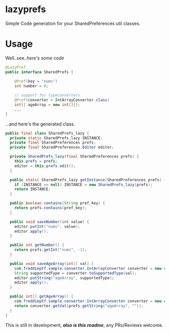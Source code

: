 # lazyprefs
Simple Code generation for your SharedPreferences util classes.

# Usage

Well..see..*here's some code*

```java
@LazyPref
public interface SharedPrefs {

    @Pref(key = "nums")
    int number = 0;
    
    // support for typeconverters
    @Pref(converter = IntArrayConverter.class)
    int[] ageArray = new int[]{};
    ... 
}
```

...and here's the generated class.

```java
public final class SharedPrefs_lazy {
  private static SharedPrefs_lazy INSTANCE;
  private final SharedPreferences prefs;
  private final SharedPreferences.Editor editor;

  private SharedPrefs_lazy(final SharedPreferences prefs) {
    this.prefs = prefs;
    editor = this.prefs.edit();
  }

  public static SharedPrefs_lazy getInstance(SharedPreferences prefs) {
    if (INSTANCE == null) INSTANCE = new SharedPrefs_lazy(prefs);
    return INSTANCE;
  }

  public boolean contains(String pref_key) {
    return prefs.contains(pref_key);
  }

  public void saveNumber(int value) {
    editor.putInt("nums", value);
    editor.apply();
  }

  public int getNumber() {
    return prefs.getInt("nums", -1);
  }

  public void saveAgeArray(int[] val) {
    com.freddieptf.sample.converter.IntArrayConverter converter = new com.freddieptf.sample.converter.IntArrayConverter();
    String supportedType = converter.toSupportedType(val);
    editor.putString("ageArray", supportedType);
    editor.apply();
  }

  public int[] getAgeArray() {
    com.freddieptf.sample.converter.IntArrayConverter converter = new com.freddieptf.sample.converter.IntArrayConverter();
    return converter.getVal(prefs.getString("ageArray", ""));
  }
}
```

This is still in development, ***also is this readme***, any PRs/Reviews welcome.


